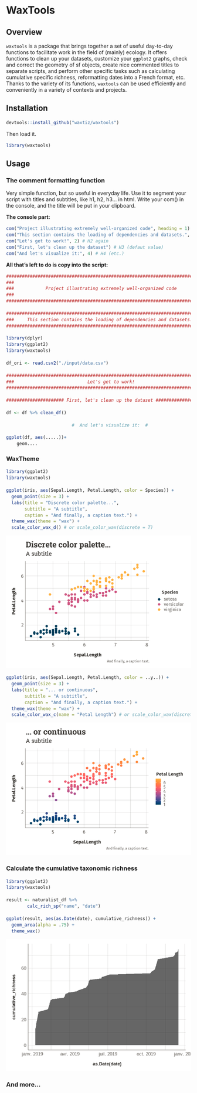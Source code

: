 
<!-- README.md is generated from README.Rmd. Please edit that file -->

# WaxTools

## Overview

`waxtools` is a package that brings together a set of useful day-to-day
functions to facilitate work in the field of (mainly) ecology. It offers
functions to clean up your datasets, customize your `ggplot2` graphs,
check and correct the geometry of sf objects, create nice commented
titles to separate scripts, and perform other specific tasks such as
calculating cumulative specific richness, reformatting dates into a
French format, etc. Thanks to the variety of its functions, `waxtools`
can be used efficiently and conveniently in a variety of contexts and
projects.

## Installation

``` r
devtools::install_github("waxtiz/waxtools")
```

Then load it.

``` r
library(waxtools)
```

## Usage

### The comment formatting function

Very simple function, but so useful in everyday life. Use it to segment
your script with titles and subtitles, like h1, h2, h3… in html. Write
your com() in the console, and the title will be put in your clipboard.

**The console part:**

``` r
com("Project illustrating extremely well-organized code", heading = 1) # This is a H1
com("This section contains the loading of dependencies and datasets.", 2) # This is a H2
com("Let's get to work!", 2) # H2 again
com("First, let's clean up the dataset") # H3 (defaut value)
com("And let's visualize it:", 4) # H4 (etc.)
```

**All that’s left to do is copy into the script:**

``` r
################################################################################
###                                                                          ###
###            Project illustrating extremely well-organized code            ###
###                                                                          ###
################################################################################

################################################################################
###     This section contains the loading of dependencies and datasets.      ###
################################################################################

library(dplyr)
library(ggplot2)
library(waxtools)

df_ori <- read.csv2("./input/data.csv")

################################################################################
###                            Let's get to work!                            ###
################################################################################

###################### First, let's clean up the dataset #######################

df <- df %>% clean_df()

                         #  And let's visualize it:  #

ggplot(df, aes(.....))+
    geom....
```

### WaxTheme

``` r
library(ggplot2)
library(waxtools)

ggplot(iris, aes(Sepal.Length, Petal.Length, color = Species)) +
  geom_point(size = 3) +
  labs(title = "Discrete color palette...",
       subtitle = "A subtitle",
       caption = "And finally, a caption text.") +
  theme_wax(theme = "wax") +
  scale_color_wax_d() # or scale_color_wax(discrete = T)
```

![](README_files/unnamed-chunk-7-1.png)<!-- -->

``` r
ggplot(iris, aes(Sepal.Length, Petal.Length, color = ..y..)) +
  geom_point(size = 3) +
  labs(title = "... or continuous",
       subtitle = "A subtitle",
       caption = "And finally, a caption text.") +
  theme_wax(theme = "wax") +
  scale_color_wax_c(name = "Petal Length") # or scale_color_wax(discrete = F)
```

![](README_files/unnamed-chunk-7-2.png)<!-- -->

### Calculate the cumulative taxonomic richness

``` r
library(ggplot2)
library(waxtools)

result <- naturalist_df %>%
        calc_rich_sp("name", "date")

ggplot(result, aes(as.Date(date), cumulative_richness)) +
  geom_area(alpha = .75) +
  theme_wax()
```

![](README_files/unnamed-chunk-8-1.png)<!-- -->

### And more…
